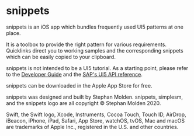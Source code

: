 # snippets
snippets is an iOS app which bundles frequently used UI5 patterns at one place. 

It is a toolbox to provide the right pattern for various requirements. Quicklinks direct you to working samples and the corresponding snippets which can be easily copied to your clipboard.

snippets is not intended to be a UI5 tutorial. As a starting point, please refer to the [Developer Guide](https://openui5.hana.ondemand.com/#docs/guide/Documentation.html) and the [SAP's UI5 API reference](https://openui5.hana.ondemand.com/#docs/api/symbols/sap.ui.html). 

snippets can be downloaded in the Apple App Store for free.

snippets was designed and built by Stephan Molden. snippets, simplesm, and the snippets logo are all copyright © Stephan Molden 2020.

Swift, the Swift logo, Xcode, Instruments, Cocoa Touch, Touch ID, AirDrop, iBeacon, iPhone, iPad, Safari, App Store, watchOS, tvOS, Mac and macOS are trademarks of Apple Inc., registered in the U.S. and other countries.
